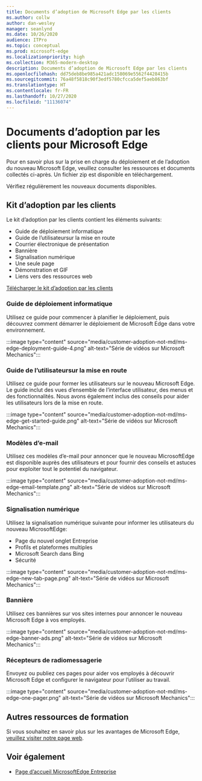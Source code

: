 ```yaml
---
title: Documents d’adoption de Microsoft Edge par les clients
ms.author: collw
author: dan-wesley
manager: seanlynd
ms.date: 10/26/2020
audience: ITPro
ms.topic: conceptual
ms.prod: microsoft-edge
ms.localizationpriority: high
ms.collection: M365-modern-desktop
description: Documents d’adoption de Microsoft Edge par les clients
ms.openlocfilehash: dd75deb8be985a421adc158069e5562f4428415b
ms.sourcegitcommit: 76a48f5818c90f3edf5780cfcca5def5aeb863bf
ms.translationtype: HT
ms.contentlocale: fr-FR
ms.lasthandoff: 10/27/2020
ms.locfileid: "11136074"
---
```

# Documents d’adoption par les clients pour Microsoft Edge

Pour en savoir plus sur la prise en charge du déploiement et de l’adoption du nouveau Microsoft Edge, veuillez consulter les ressources et documents collectés ci-après. Un fichier zip est disponible en téléchargement.

Vérifiez régulièrement les nouveaux documents disponibles.

## Kit d’adoption par les clients

Le kit d’adoption par les clients contient les éléments suivants:

- Guide de déploiement informatique
- Guide de l’utilisateursur la mise en route
- Courrier électronique de présentation
- Bannière
- Signalisation numérique
- Une seule page
- Démonstration et GIF
- Liens vers des ressources web

[Télécharger le kit d’adoption par les clients](https://www.microsoft.com/download/details.aspx?id=102119)

### Guide de déploiement informatique

Utilisez ce guide pour commencer à planifier le déploiement, puis découvrez comment démarrer le déploiement de Microsoft Edge dans votre environnement.

:::image type="content" source="media/customer-adoption-not-md/ms-edge-deployment-guide-4.png" alt-text="Série de vidéos sur Microsoft Mechanics":::

### Guide de l’utilisateursur la mise en route

Utilisez ce guide pour former les utilisateurs sur le nouveau Microsoft Edge. Le guide inclut des vues d’ensemble de l’interface utilisateur, des menus et des fonctionnalités. Nous avons également inclus des conseils pour aider les utilisateurs lors de la mise en route.

:::image type="content" source="media/customer-adoption-not-md/ms-edge-get-started-guide.png" alt-text="Série de vidéos sur Microsoft Mechanics":::

### Modèles d’e-mail

Utilisez ces modèles d’e-mail pour annoncer que le nouveau MicrosoftEdge est disponible auprès des utilisateurs et pour fournir des conseils et astuces pour exploiter tout le potentiel du navigateur.

:::image type="content" source="media/customer-adoption-not-md/ms-edge-email-template.png" alt-text="Série de vidéos sur Microsoft Mechanics":::

### Signalisation numérique

Utilisez la signalisation numérique suivante pour informer les utilisateurs du nouveau MicrosoftEdge:

- Page du nouvel onglet Entreprise
- Profils et plateformes multiples
- Microsoft Search dans Bing
- Sécurité

:::image type="content" source="media/customer-adoption-not-md/ms-edge-new-tab-page.png" alt-text="Série de vidéos sur Microsoft Mechanics":::

### Bannière

Utilisez ces bannières sur vos sites internes pour annoncer le nouveau Microsoft Edge à vos employés.

:::image type="content" source="media/customer-adoption-not-md/ms-edge-banner-ads.png" alt-text="Série de vidéos sur Microsoft Mechanics":::

### Récepteurs de radiomessagerie 

Envoyez ou publiez ces pages pour aider vos employés à découvrir Microsoft Edge et configurer le navigateur pour l’utiliser au travail.

:::image type="content" source="media/customer-adoption-not-md/ms-edge-one-pager.png" alt-text="Série de vidéos sur Microsoft Mechanics":::

## Autres ressources de formation

Si vous souhaitez en savoir plus sur les avantages de Microsoft Edge, [veuillez visiter notre page web](https://www.microsoft.com/edge/business).

## Voir également

- [Page d’accueil MicrosoftEdge Entreprise](https://aka.ms/EdgeEnterprise)
